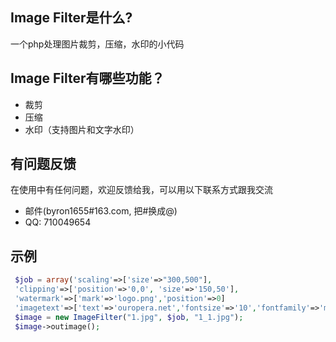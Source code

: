 
## Image Filter是什么?
一个php处理图片裁剪，压缩，水印的小代码

## Image Filter有哪些功能？

* 裁剪
* 压缩
* 水印（支持图片和文字水印）

## 有问题反馈
在使用中有任何问题，欢迎反馈给我，可以用以下联系方式跟我交流

* 邮件(byron1655#163.com, 把#换成@)
* QQ: 710049654

## 示例
```php
 $job = array('scaling'=>['size'=>"300,500"],
 'clipping'=>['position'=>'0,0', 'size'=>'150,50'],
 'watermark'=>['mark'=>'logo.png','position'=>0]
 'imagetext'=>['text'=>'ouropera.net','fontsize'=>'10','fontfamily'=>'msyh']);    	
 $image = new ImageFilter("1.jpg", $job, "1_1.jpg"); 
 $image->outimage();
```
